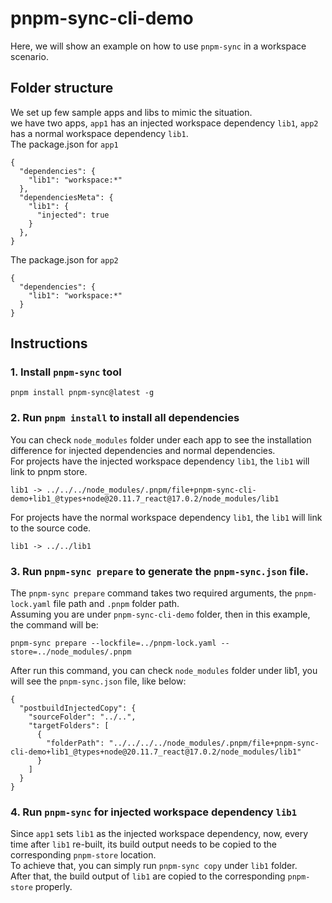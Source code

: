 # pnpm-sync-cli-demo

Here, we will show an example on how to use `pnpm-sync` in a workspace scenario. 

## Folder structure

We set up few sample apps and libs to mimic the situation.<br>
we have two apps, `app1` has an injected workspace dependency `lib1`, `app2` has a normal workspace dependency `lib1`.<br>
The package.json for `app1`

```
{
  "dependencies": {
    "lib1": "workspace:*"
  },
  "dependenciesMeta": {
    "lib1": {
      "injected": true
    }
  },
}
```

The package.json for `app2`

```
{
  "dependencies": {
    "lib1": "workspace:*"
  }
}
```


## Instructions

### 1. Install `pnpm-sync` tool

```
pnpm install pnpm-sync@latest -g
```

### 2. Run `pnpm install` to install all dependencies

You can check `node_modules` folder under each app to see the installation difference for injected dependencies and normal dependencies.<br>
For projects have the injected workspace dependency `lib1`, the `lib1` will link to pnpm store.
```
lib1 -> ../../../node_modules/.pnpm/file+pnpm-sync-cli-demo+lib1_@types+node@20.11.7_react@17.0.2/node_modules/lib1 
```
For projects have the normal workspace dependency `lib1`, the `lib1` will link to the source code.
```
lib1 -> ../../lib1
```

### 3. Run `pnpm-sync prepare` to generate the `pnpm-sync.json` file.

The `pnpm-sync prepare` command takes two required arguments, the `pnpm-lock.yaml` file path and `.pnpm` folder path.<br> 
Assuming you are under `pnpm-sync-cli-demo` folder, then in this example, the command will be:
```
pnpm-sync prepare --lockfile=../pnpm-lock.yaml --store=../node_modules/.pnpm
```
After run this command, you can check `node_modules` folder under lib1, you will see the `pnpm-sync.json` file, like below:
```
{
  "postbuildInjectedCopy": {
    "sourceFolder": "../..",
    "targetFolders": [
      {
        "folderPath": "../../../../node_modules/.pnpm/file+pnpm-sync-cli-demo+lib1_@types+node@20.11.7_react@17.0.2/node_modules/lib1"
      }
    ]
  }
}
```

### 4. Run `pnpm-sync` for injected workspace dependency `lib1`

Since `app1` sets `lib1` as the injected workspace dependency, now, every time after `lib1` re-built, its build output needs to be copied to the corresponding `pnpm-store` location.<br>
To achieve that, you can simply run `pnpm-sync copy` under `lib1` folder. <br>
After that, the build output of `lib1` are copied to the corresponding `pnpm-store` properly. 

